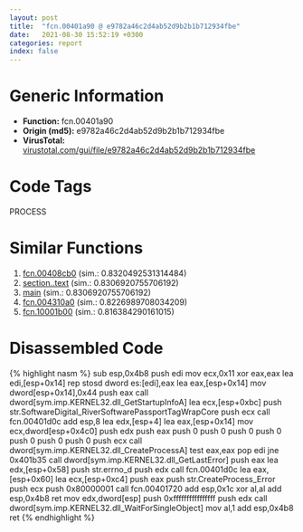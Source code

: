 ```yaml
---
layout: post
title:  "fcn.00401a90 @ e9782a46c2d4ab52d9b2b1b712934fbe"
date:   2021-08-30 15:52:19 +0300
categories: report
index: false
---
```


# Generic Information
- **Function:** fcn.00401a90
- **Origin (md5):** e9782a46c2d4ab52d9b2b1b712934fbe
- **VirusTotal:** [virustotal.com/gui/file/e9782a46c2d4ab52d9b2b1b712934fbe][virustotal_ref]

# Code Tags
<span class="tag" id="PROCESS">PROCESS</span>


# Similar Functions

1. [fcn.00408cb0][similar_1_ref] (sim.: 0.8320492531314484)
2. [section..text][similar_2_ref] (sim.: 0.8306920755706192)
3. [main][similar_3_ref] (sim.: 0.8306920755706192)
4. [fcn.004310a0][similar_4_ref] (sim.: 0.8226989708034209)
5. [fcn.10001b00][similar_5_ref] (sim.: 0.816384290161015)


# Disassembled Code

{% highlight nasm %}
sub esp,0x4b8
push edi
mov ecx,0x11
xor eax,eax
lea edi,[esp+0x14]
rep stosd dword es:[edi],eax
lea eax,[esp+0x14]
mov dword[esp+0x14],0x44
push eax
call dword[sym.imp.KERNEL32.dll_GetStartupInfoA]
lea ecx,[esp+0xbc]
push str.SoftwareDigital_RiverSoftwarePassportTagWrapCore
push ecx
call fcn.00401d0c
add esp,8
lea edx,[esp+4]
lea eax,[esp+0x14]
mov ecx,dword[esp+0x4c0]
push edx
push eax
push 0
push 0
push 0
push 0
push 0
push 0
push 0
push ecx
call dword[sym.imp.KERNEL32.dll_CreateProcessA]
test eax,eax
pop edi
jne 0x401b35
call dword[sym.imp.KERNEL32.dll_GetLastError]
push eax
lea edx,[esp+0x58]
push str.errno_d
push edx
call fcn.00401d0c
lea eax,[esp+0x60]
lea ecx,[esp+0xc4]
push eax
push str.CreateProcess_Error
push ecx
push 0x80000001
call fcn.00401720
add esp,0x1c
xor al,al
add esp,0x4b8
ret 
mov edx,dword[esp]
push 0xffffffffffffffff
push edx
call dword[sym.imp.KERNEL32.dll_WaitForSingleObject]
mov al,1
add esp,0x4b8
ret 
{% endhighlight %}


[similar_1_ref]: /report/fcn.00408cb0@0aa2d73a5300dff2412388945614b507
[similar_2_ref]: /report/section..text@e38ba004520fa1a86a35b63e8d5843ef
[similar_3_ref]: /report/main@e38ba004520fa1a86a35b63e8d5843ef
[similar_4_ref]: /report/fcn.004310a0@17d73cbafe6dd96dd6f2291fab06fbb5
[similar_5_ref]: /report/fcn.10001b00@a0ac129ff3ea4c0dfa9529c259a9502c
[virustotal_ref]: https://www.virustotal.com/gui/file/e9782a46c2d4ab52d9b2b1b712934fbe